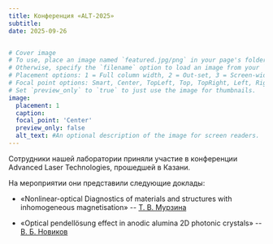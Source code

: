 ```yaml
---
title: Конференция «ALT-2025» 
subtitle:
date: 2025-09-26


# Cover image
# To use, place an image named `featured.jpg/png` in your page's folder.
# Otherwise, specify the `filename` option to load an image from your `assets/media/` folder.
# Placement options: 1 = Full column width, 2 = Out-set, 3 = Screen-width
# Focal point options: Smart, Center, TopLeft, Top, TopRight, Left, Right, BottomLeft, Bottom, BottomRight
# Set `preview_only` to `true` to just use the image for thumbnails.
image:
  placement: 1
  caption:
  focal_point: 'Center'
  preview_only: false
  alt_text: #An optional description of the image for screen readers.
---
```

Сотрудники нашей лаборатории приняли участие в конференции Advanced Laser Technologies, прошедшей в Казани.

<!--more-->

На мероприятии они представили следующие доклады: 

  - «Nonlinear-optical Diagnostics of materials and structures with inhomogeneous magnetisation»  -- [Т. В. Мурзина](/ru/author/татьяна-владимировна-мурзина)
  
  - «Optical pendellösung effect in anodic alumina 2D photonic crystals»  -- [В. Б. Новиков](/ru/author/владимир-борисович-новиков/)

<br>
